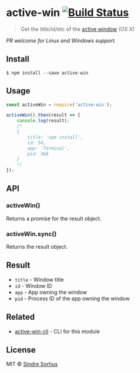 # active-win [![Build Status](https://travis-ci.org/sindresorhus/active-win.svg?branch=master)](https://travis-ci.org/sindresorhus/active-win)

> Get the title/id/etc of the [active window](https://en.wikipedia.org/wiki/Active_window) *(OS X)*

*PR welcome for Linux and Windows support.*


## Install

```
$ npm install --save active-win
```


## Usage

```js
const activeWin = require('active-win');

activeWin().then(result => {
	console.log(result);
	/*
	{
		title: 'npm install',
		id: 54,
		app: 'Terminal',
		pid: 368
	}
	*/
});
```


## API

### activeWin()

Returns a promise for the result object.

### activeWin.sync()

Returns the result object.


## Result

- `title` - Window title
- `id` - Window ID
- `app` - App owning the window
- `pid` - Process ID of the app owning the window


## Related

- [active-win-cli](https://github.com/sindresorhus/active-win-cli) - CLI for this module


## License

MIT © [Sindre Sorhus](https://sindresorhus.com)
